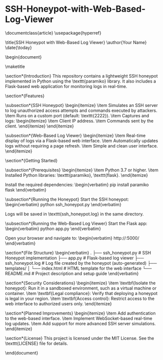 # SSH-Honeypot-with-Web-Based-Log-Viewer
\documentclass{article}
\usepackage{hyperref}

\title{SSH Honeypot with Web-Based Log Viewer}
\author{Your Name}
\date{\today}

\begin{document}

\maketitle

\section*{Introduction}
This repository contains a lightweight SSH honeypot implemented in Python using the \texttt{paramiko} library. It also includes a Flask-based web application for monitoring logs in real-time.

\section*{Features}

\subsection*{SSH Honeypot}
\begin{itemize}
    \item Simulates an SSH server to log unauthorized access attempts and commands executed by attackers.
    \item Runs on a custom port (default: \texttt{2222}).
    \item Captures and logs:
    \begin{itemize}
        \item Client IP address.
        \item Commands sent by the client.
    \end{itemize}
\end{itemize}

\subsection*{Web-Based Log Viewer}
\begin{itemize}
    \item Real-time display of logs via a Flask-based web interface.
    \item Automatically updates logs without requiring a page refresh.
    \item Simple and clean user interface.
\end{itemize}

\section*{Getting Started}

\subsection*{Prerequisites}
\begin{itemize}
    \item Python 3.7 or higher.
    \item Installed Python libraries: \texttt{paramiko}, \texttt{flask}.
\end{itemize}

Install the required dependencies:
\begin{verbatim}
pip install paramiko flask
\end{verbatim}

\subsection*{Running the Honeypot}
Start the SSH honeypot:
\begin{verbatim}
python ssh_honeypot.py
\end{verbatim}

Logs will be saved in \texttt{ssh_honeypot.log} in the same directory.

\subsection*{Running the Web-Based Log Viewer}
Start the Flask app:
\begin{verbatim}
python app.py
\end{verbatim}

Open your browser and navigate to:
\begin{verbatim}
http://<server-ip>:5000/
\end{verbatim}

\section*{File Structure}
\begin{verbatim}
.
├── ssh_honeypot.py        # SSH Honeypot implementation
├── app.py                 # Flask-based log viewer
├── ssh_honeypot.log       # Log file created by the honeypot (auto-generated)
├── templates/
│   └── index.html         # HTML template for the web interface
└── README.md              # Project description and setup guide
\end{verbatim}

\section*{Security Considerations}
\begin{itemize}
    \item \textbf{Isolate the honeypot}: Run it in a sandboxed environment, such as a virtual machine or container.
    \item \textbf{Legal compliance}: Verify that deploying a honeypot is legal in your region.
    \item \textbf{Access control}: Restrict access to the web interface to authorized users only.
\end{itemize}

\section*{Planned Improvements}
\begin{itemize}
    \item Add authentication to the web-based interface.
    \item Implement WebSocket-based real-time log updates.
    \item Add support for more advanced SSH server simulations.
\end{itemize}

\section*{License}
This project is licensed under the MIT License. See the \texttt{LICENSE} file for details.

\end{document}


